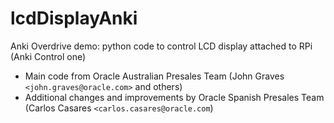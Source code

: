 # lcdDisplayAnki

Anki Overdrive demo: python code to control LCD display attached to RPi (Anki Control one)

* Main code from Oracle Australian Presales Team (John Graves ```<john.graves@oracle.com>``` and others)
* Additional changes and improvements by Oracle Spanish Presales Team (Carlos Casares ```<carlos.casares@oracle.com```)

